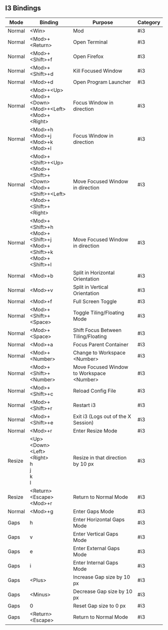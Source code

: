 ## I3 Bindings
|Mode|Binding|Purpose|Category|
|----|-------|-------|--------|
|Normal|\<Win\>|Mod|#i3|
|Normal|\<Mod\>+\<Return\>|Open Terminal|#i3|
|Normal|\<Mod\>+\<Shift\>+f|Open Firefox|#i3|
|Normal|\<Mod\>+\<Shift\>+d|Kill Focused Window|#i3|
|Normal|\<Mod\>+d|Open Program Launcher|#i3|
|Normal|\<Mod\>+\<Up\><br/>\<Mod\>+\<Down\><br/>\<Mod\>+\<Left\><br/>\<Mod\>+\<Right\>|Focus Window in direction|#i3|
|Normal|\<Mod\>+h<br/>\<Mod\>+j<br/>\<Mod\>+k<br/>\<Mod\>+l|Focus Window in direction|#i3|
|Normal|\<Mod\>+\<Shift\>+\<Up\><br/>\<Mod\>+\<Shift\>+\<Down\><br/>\<Mod\>+\<Shift\>+\<Left\><br/>\<Mod\>+\<Shift\>+\<Right\>|Move Focused Window in direction|#i3|
|Normal|\<Mod\>+\<Shift\>+h<br/>\<Mod\>+\<Shift\>+j<br/>\<Mod\>+\<Shift\>+k<br/>\<Mod\>+\<Shift\>+l|Move Focused Window in direction|#i3|
|Normal|\<Mod\>+b|Split in Horizontal Orientation|#i3|
|Normal|\<Mod\>+v|Split in Vertical Orientation|#i3|
|Normal|\<Mod\>+f|Full Screen Toggle|#i3|
|Normal|\<Mod\>+\<Shift\>+\<Space\>|Toggle Tiling/Floating Mode|#i3|
|Normal|\<Mod\>+\<Space\>|Shift Focus Between Tiling/Floating|#i3|
|Normal|\<Mod\>+a|Focus Parent Container|#i3|
|Normal|\<Mod\>+\<Number\>|Change to Workspace \<Number\>|#i3|
|Normal|\<Mod\>+\<Shift\>+\<Number\>|Move Focused Window to Workspace \<Number\>|#i3|
|Normal|\<Mod\>+\<Shift\>+c|Reload Config File|#i3|
|Normal|\<Mod\>+\<Shift\>+r|Restart i3|#i3|
|Normal|\<Mod\>+\<Shift\>+e|Exit i3 (Logs out of the X Session)|#i3|
|Normal|\<Mod\>+r|Enter Resize Mode|#i3|
|Resize|\<Up\><br/>\<Down\><br/>\<Left\><br/>\<Right\><br/>h<br/>j<br/>k<br/>l|Resize in that direction by 10 px|#i3|
|Resize|\<Return\><br/>\<Escape\><br/>\<Mod\>+r|Return to Normal Mode|#i3|
|Normal|\<Mod\>+g|Enter Gaps Mode|#i3|
|Gaps|h|Enter Horizontal Gaps Mode|#i3|
|Gaps|v|Enter Vertical Gaps Mode|#i3|
|Gaps|e|Enter External Gaps Mode|#i3|
|Gaps|i|Enter Internal Gaps Mode|#i3|
|Gaps|\<Plus\>|Increase Gap size by 10 px|#i3|
|Gaps|\<Minus\>|Decrease Gap size by 10 px|#i3|
|Gaps|0|Reset Gap size to 0 px|#i3|
|Gaps|\<Return\><br/>\<Escape\>|Return to Normal Mode|#i3|
